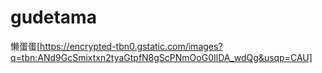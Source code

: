 # gudetama
懒蛋蛋[https://encrypted-tbn0.gstatic.com/images?q=tbn:ANd9GcSmixtxn2tyaGtpfN8gScPNmOoG0IlDA_wdQg&usqp=CAU]
